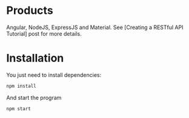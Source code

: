 # Products

Angular, NodeJS, ExpressJS and Material.
See [Creating a RESTful API Tutorial] post for more details.

# Installation

You just need to install dependencies:

```bash
npm install
```

And start the program

```bash
npm start
```
